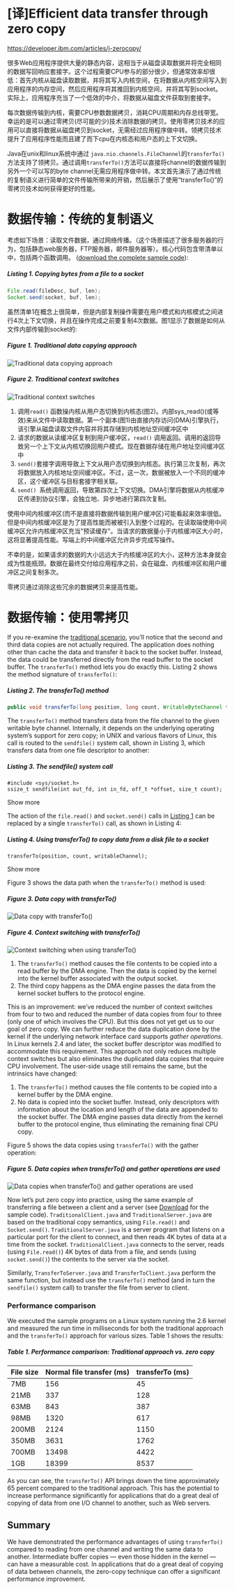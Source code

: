 # [译]Efficient data transfer through zero copy

https://developer.ibm.com/articles/j-zerocopy/

很多Web应用程序提供大量的静态内容，这相当于从磁盘读取数据并将完全相同的数据写回响应套接字。这个过程需要CPU参与的部分很少，但通常效率却很低：首先内核从磁盘读取数据，并将其写入内核空间，在将数据从内核空间写入到应用程序的内存空间，然后应用程序将其推回到内核空间，并将其写到socket。实际上，应用程序充当了一个低效的中介，将数据从磁盘文件获取到套接字。

每次数据传输到内核，需要CPU参数数据拷贝，消耗CPU周期和内存总线带宽。幸运的是可以通过零拷贝(尽可能的少)技术消除数据的拷贝。使用零拷贝技术的应用可以直接将数据从磁盘拷贝到socket，无需经过应用程序做中转。领拷贝技术提升了应用程序性能而且建了而下cpu在内核态和用户态的上下文切换。

Java在unix和linux系统中通过 `java.nio.channels.FileChannel`的`transferTo()`方法支持了领拷贝。通过调用`transferTo()`方法可以直接将channel的数据传输到另外一个可以写的byte channel无需应用程序做中转。本文首先演示了通过传统的复制语义进行简单的文件传输所带来的开销，然后展示了使用“transferTo()”的零拷贝技术如何获得更好的性能。

# 数据传输：传统的复制语义

考虑如下场景：读取文件数据，通过网络传播。（这个场景描述了很多服务器的行为，包括静态web服务器，FTP服务器，邮件服务器等）。核心代码包含带清单以中，包括两个函数调用。 ([download the complete sample code](http://download.boulder.ibm.com/ibmdl/pub/software/dw/java/j-zerocopy.zip)):

##### Listing 1. Copying bytes from a file to a socket

```java
File.read(fileDesc, buf, len);
Socket.send(socket, buf, len);
```

虽然清单1在概念上很简单，但是内部复制操作需要在用户模式和内核模式之间进行4次上下文切换，并且在操作完成之前要复制4次数据。图1显示了数据是如何从文件内部传输到socket的:

##### Figure 1. Traditional data copying approach

![Traditional data copying approach](https://developer.ibm.com/developer/articles/j-zerocopy/images/figure1.gif)

##### Figure 2. Traditional context switches

![Traditional context switches](https://developer.ibm.com/developer/articles/j-zerocopy/images/figure2.gif)



1. 调用`read()` 函数操内核从用户态切换到内核态(图2)。内部sys_read()(或等效)来从文件中读取数据。第一个副本(图1)由直接内存访问(DMA)引擎执行，该引擎从磁盘读取文件内容并将其存储到内核地址空间缓冲区中
2. 请求的数据从读缓冲区复制到用户缓冲区，`read()` 调用返回。调用的返回导致另一个上下文从内核切换回用户模式。现在数据存储在用户地址空间缓冲区中
3. `send()`套接字调用导致上下文从用户态切换到内核态。执行第三次复制，再次将数据放入内核地址空间缓冲区。不过，这一次，数据被放入一个不同的缓冲区，这个缓冲区与目标套接字相关联。
4. `send() `系统调用返回，导致第四次上下文切换。DMA引擎将数据从内核缓冲区传递到协议引擎，会独立地、异步地进行第四次复制。

使用中间内核缓冲区(而不是直接将数据传输到用户缓冲区)可能看起来效率很低。但是中间内核缓冲区是为了提高性能而被被引入到整个过程的。在读取端使用中间缓冲区允许内核缓冲区充当"预读缓存"。当请求的数据量小于内核缓冲区大小时，这将显著提高性能。写端上的中间缓冲区允许异步完成写操作。

不幸的是，如果请求的数据的大小远远大于内核缓冲区的大小，这种方法本身就会成为性能瓶颈。数据在最终交付给应用程序之前，会在磁盘、内核缓冲区和用户缓冲区之间复制多次。

零拷贝通过消除这些冗余的数据拷贝来提高性能。

#  数据传输：使用零拷贝

If you re-examine the [traditional scenario](https://developer.ibm.com/articles/j-zerocopy/#trad), you’ll notice that the second and third data copies are not actually required. The application does nothing other than cache the data and transfer it back to the socket buffer. Instead, the data could be transferred directly from the read buffer to the socket buffer. The `transferTo()` method lets you do exactly this. Listing 2 shows the method signature of `transferTo()`:



##### Listing 2. The transferTo() method

```java
public void transferTo(long position, long count, WritableByteChannel target);
```

The `transferTo()` method transfers data from the file channel to the given writable byte channel. Internally, it depends on the underlying operating system’s support for zero copy; in UNIX and various flavors of Linux, this call is routed to the `sendfile()` system call, shown in Listing 3, which transfers data from one file descriptor to another:



##### Listing 3. The sendfile() system call

```
#include <sys/socket.h>
ssize_t sendfile(int out_fd, int in_fd, off_t *offset, size_t count);
```

Show more



The action of the `file.read()` and `socket.send()` calls in [Listing 1](https://developer.ibm.com/articles/j-zerocopy/#listing1) can be replaced by a single `transferTo()` call, as shown in Listing 4:



##### Listing 4. Using transferTo() to copy data from a disk file to a socket

```
transferTo(position, count, writableChannel);
```

Show more



Figure 3 shows the data path when the `transferTo()` method is used:

##### Figure 3. Data copy with transferTo()

![Data copy with transferTo()](https://developer.ibm.com/developer/articles/j-zerocopy/images/figure3.gif)

##### Figure 4. Context switching with transferTo()

![Context switching when using transferTo()](https://developer.ibm.com/developer/articles/j-zerocopy/images/figure4.gif)

1. The `transferTo()` method causes the file contents to be copied into a read buffer by the DMA engine. Then the data is copied by the kernel into the kernel buffer associated with the output socket.
2. The third copy happens as the DMA engine passes the data from the kernel socket buffers to the protocol engine.

This is an improvement: we’ve reduced the number of context switches from four to two and reduced the number of data copies from four to three (only one of which involves the CPU). But this does not yet get us to our goal of zero copy. We can further reduce the data duplication done by the kernel if the underlying network interface card supports *gather operations*. In Linux kernels 2.4 and later, the socket buffer descriptor was modified to accommodate this requirement. This approach not only reduces multiple context switches but also eliminates the duplicated data copies that require CPU involvement. The user-side usage still remains the same, but the intrinsics have changed:

1. The `transferTo()` method causes the file contents to be copied into a kernel buffer by the DMA engine.
2. No data is copied into the socket buffer. Instead, only descriptors with information about the location and length of the data are appended to the socket buffer. The DMA engine passes data directly from the kernel buffer to the protocol engine, thus eliminating the remaining final CPU copy.

Figure 5 shows the data copies using `transferTo()` with the gather operation:

##### Figure 5. Data copies when transferTo() and gather operations are used

![Data copies when transferTo() and gather operations are used](https://developer.ibm.com/developer/articles/j-zerocopy/images/figure5.gif)

Now let’s put zero copy into practice, using the same example of transferring a file between a client and a server (see [Download](https://developer.ibm.com/articles/j-zerocopy/#download) for the sample code). `TraditionalClient.java` and `TraditionalServer.java` are based on the traditional copy semantics, using `File.read()` and `Socket.send()`. `TraditionalServer.java` is a server program that listens on a particular port for the client to connect, and then reads 4K bytes of data at a time from the socket. `TraditionalClient.java` connects to the server, reads (using `File.read()`) 4K bytes of data from a file, and sends (using `socket.send()`) the contents to the server via the socket.

Similarly, `TransferToServer.java` and `TransferToClient.java` perform the same function, but instead use the `transferTo()` method (and in turn the `sendfile()` system call) to transfer the file from server to client.

### Performance comparison

We executed the sample programs on a Linux system running the 2.6 kernel and measured the run time in milliseconds for both the traditional approach and the `transferTo()` approach for various sizes. Table 1 shows the results:

##### Table 1. Performance comparison: Traditional approach vs. zero copy

| File size | Normal file transfer (ms) | transferTo (ms) |
| :-------- | :------------------------ | :-------------- |
| 7MB       | 156                       | 45              |
| 21MB      | 337                       | 128             |
| 63MB      | 843                       | 387             |
| 98MB      | 1320                      | 617             |
| 200MB     | 2124                      | 1150            |
| 350MB     | 3631                      | 1762            |
| 700MB     | 13498                     | 4422            |
| 1GB       | 18399                     | 8537            |

As you can see, the `transferTo()` API brings down the time approximately 65 percent compared to the traditional approach. This has the potential to increase performance significantly for applications that do a great deal of copying of data from one I/O channel to another, such as Web servers.

## Summary

We have demonstrated the performance advantages of using `transferTo()` compared to reading from one channel and writing the same data to another. Intermediate buffer copies — even those hidden in the kernel — can have a measurable cost. In applications that do a great deal of copying of data between channels, the zero-copy technique can offer a significant performance improvement.